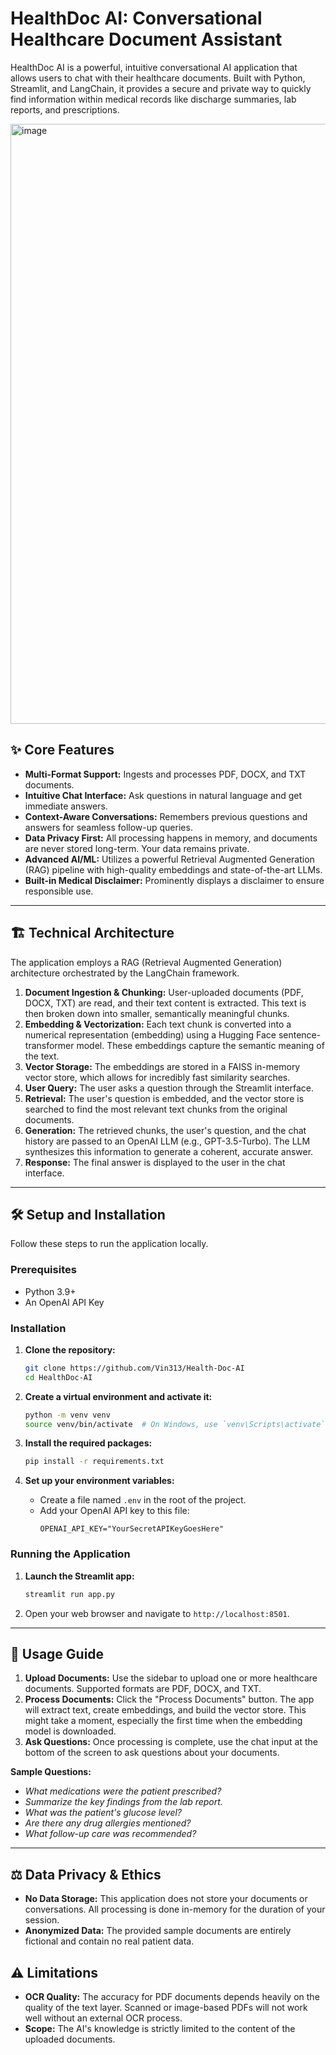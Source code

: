 # HealthDoc AI: Conversational Healthcare Document Assistant

HealthDoc AI is a powerful, intuitive conversational AI application that allows users to chat with their healthcare documents. Built with Python, Streamlit, and LangChain, it provides a secure and private way to quickly find information within medical records like discharge summaries, lab reports, and prescriptions.

<img width="1920" height="960" alt="image" src="https://github.com/user-attachments/assets/7c595831-727b-47b2-8d8a-ae50e2014c18" />


## ✨ Core Features

* **Multi-Format Support:** Ingests and processes PDF, DOCX, and TXT documents.
* **Intuitive Chat Interface:** Ask questions in natural language and get immediate answers.
* **Context-Aware Conversations:** Remembers previous questions and answers for seamless follow-up queries.
* **Data Privacy First:** All processing happens in memory, and documents are never stored long-term. Your data remains private.
* **Advanced AI/ML:** Utilizes a powerful Retrieval Augmented Generation (RAG) pipeline with high-quality embeddings and state-of-the-art LLMs.
* **Built-in Medical Disclaimer:** Prominently displays a disclaimer to ensure responsible use.

---

## 🏗️ Technical Architecture

The application employs a RAG (Retrieval Augmented Generation) architecture orchestrated by the LangChain framework.

1.  **Document Ingestion & Chunking:** User-uploaded documents (PDF, DOCX, TXT) are read, and their text content is extracted. This text is then broken down into smaller, semantically meaningful chunks.
2.  **Embedding & Vectorization:** Each text chunk is converted into a numerical representation (embedding) using a Hugging Face sentence-transformer model. These embeddings capture the semantic meaning of the text.
3.  **Vector Storage:** The embeddings are stored in a FAISS in-memory vector store, which allows for incredibly fast similarity searches.
4.  **User Query:** The user asks a question through the Streamlit interface.
5.  **Retrieval:** The user's question is embedded, and the vector store is searched to find the most relevant text chunks from the original documents.
6.  **Generation:** The retrieved chunks, the user's question, and the chat history are passed to an OpenAI LLM (e.g., GPT-3.5-Turbo). The LLM synthesizes this information to generate a coherent, accurate answer.
7.  **Response:** The final answer is displayed to the user in the chat interface.

---

## 🛠️ Setup and Installation

Follow these steps to run the application locally.

### Prerequisites

* Python 3.9+
* An OpenAI API Key

### Installation

1.  **Clone the repository:**
    ```bash
    git clone https://github.com/Vin313/Health-Doc-AI
    cd HealthDoc-AI
    ```

2.  **Create a virtual environment and activate it:**
    ```bash
    python -m venv venv
    source venv/bin/activate  # On Windows, use `venv\Scripts\activate`
    ```

3.  **Install the required packages:**
    ```bash
    pip install -r requirements.txt
    ```

4.  **Set up your environment variables:**
    * Create a file named `.env` in the root of the project.
    * Add your OpenAI API key to this file:
        ```
        OPENAI_API_KEY="YourSecretAPIKeyGoesHere"
        ```

### Running the Application

1.  **Launch the Streamlit app:**
    ```bash
    streamlit run app.py
    ```
2.  Open your web browser and navigate to `http://localhost:8501`.

---

## 📖 Usage Guide

1.  **Upload Documents:** Use the sidebar to upload one or more healthcare documents. Supported formats are PDF, DOCX, and TXT.
2.  **Process Documents:** Click the "Process Documents" button. The app will extract text, create embeddings, and build the vector store. This might take a moment, especially the first time when the embedding model is downloaded.
3.  **Ask Questions:** Once processing is complete, use the chat input at the bottom of the screen to ask questions about your documents.

**Sample Questions:**
* _What medications were the patient prescribed?_
* _Summarize the key findings from the lab report._
* _What was the patient's glucose level?_
* _Are there any drug allergies mentioned?_
* _What follow-up care was recommended?_

---

## ⚖️ Data Privacy & Ethics

* **No Data Storage:** This application does not store your documents or conversations. All processing is done in-memory for the duration of your session.
* **Anonymized Data:** The provided sample documents are entirely fictional and contain no real patient data.

## ⚠️ Limitations

* **OCR Quality:** The accuracy for PDF documents depends heavily on the quality of the text layer. Scanned or image-based PDFs will not work well without an external OCR process.
* **Scope:** The AI's knowledge is strictly limited to the content of the uploaded documents.
